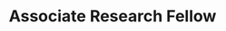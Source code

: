 ---
title: "Associate Research Fellow"
company: "University of Sydney"
company_url: "https://www.sydney.edu.au"
company_logo: ''
location: "Sydney, Australia"
date_start: 2014-10-01
date_end: 2016-01-01
description: |
  - Developing federated learning systems for cancer prediction - AusCAT and ACDN.
  - Collaborative research with medical physics, oncologists and researchers.
featured: true
---